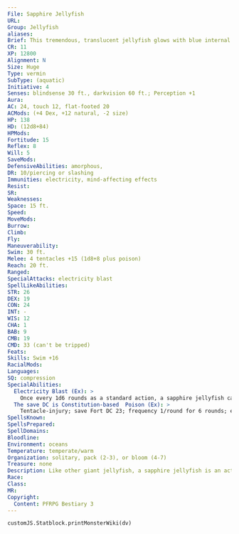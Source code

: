 ```yaml
---
File: Sapphire Jellyfish
URL: 
Group: Jellyfish
aliases: 
Brief: This tremendous, translucent jellyfish glows with blue internal light, and the water around its bell vibrates with an electrical charge.
CR: 11
XP: 12800
Alignment: N
Size: Huge
Type: vermin
SubType: (aquatic)
Initiative: 4
Senses: blindsense 30 ft., darkvision 60 ft.; Perception +1
Aura: 
AC: 24, touch 12, flat-footed 20
ACMods: (+4 Dex, +12 natural, -2 size)
HP: 138
HD: (12d8+84)
HPMods: 
Fortitude: 15
Reflex: 8
Will: 5
SaveMods: 
DefensiveAbilities: amorphous,
DR: 10/piercing or slashing
Immunities: electricity, mind-affecting effects
Resist: 
SR: 
Weaknesses: 
Space: 15 ft.
Speed: 
MoveMods: 
Burrow: 
Climb: 
Fly: 
Maneuverability: 
Swim: 30 ft.
Melee: 4 tentacles +15 (1d8+8 plus poison)
Reach: 20 ft.
Ranged: 
SpecialAttacks: electricity blast
SpellLikeAbilities: 
STR: 26
DEX: 19
CON: 24
INT: -
WIS: 12
CHA: 1
BAB: 9
CMB: 19
CMD: 33 (can't be tripped)
Feats: 
Skills: Swim +16
RacialMods: 
Languages: 
SQ: compression
SpecialAbilities:
  Electricity Blast (Ex): >
    Once every 1d6 rounds as a standard action, a sapphire jellyfish can discharge a 20-foot-radius blast of electricity, dealing 8d6 points of electricity damage (DC 23 Reflex half). Any creature that takes damage from this electricity must also make a DC 23 Fortitude save or be staggered for 1d4 rounds.
  The save DC is Constitution-based  Poison (Ex): >
    Tentacle-injury; save Fort DC 23; frequency 1/round for 6 rounds; effect 1d4 Dex and 1d4 Con; cure 2 consecutive saves. The save DC is Constitution-based.
SpellsKnown: 
SpellsPrepared: 
SpellDomains: 
Bloodline: 
Environment: oceans
Temperature: temperate/warm
Organization: solitary, pack (2-3), or bloom (4-7)
Treasure: none
Description: Like other giant jellyfish, a sapphire jellyfish is an active hunter. It stores powerful electrical charges in its domelike bell, which is 16 feet in diameter. Its sensory tentacles can trail for twice that length, but the dangerous toxic tentacles are positioned within about 20 feet of the creature's bell.
Race: 
Class: 
MR: 
Copyright:
  Content: PFRPG Bestiary 3
---
```

```dataviewjs
customJS.Statblock.printMonsterWiki(dv)
```
